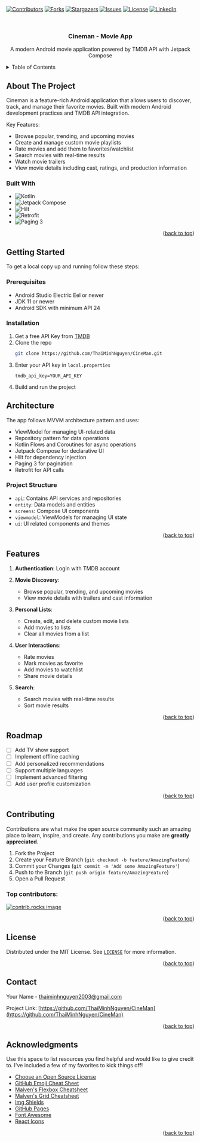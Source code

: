 <!-- Improved compatibility of back to top link: See: https://github.com/othneildrew/Best-README-Template/pull/73 -->
<a id="readme-top"></a>
<!--
*** Thanks for checking out the Best-README-Template. If you have a suggestion
*** that would make this better, please fork the repo and create a pull request
*** or simply open an issue with the tag "enhancement".
*** Don't forget to give the project a star!
*** Thanks again! Now go create something AMAZING! :D
-->



<!-- PROJECT SHIELDS -->
<!--
*** I'm using markdown "reference style" links for readability.
*** Reference links are enclosed in brackets [ ] instead of parentheses ( ).
*** See the bottom of this document for the declaration of the reference variables
*** for contributors-url, forks-url, etc. This is an optional, concise syntax you may use.
*** https://www.markdownguide.org/basic-syntax/#reference-style-links
-->
[![Contributors][contributors-shield]][contributors-url]
[![Forks][forks-shield]][forks-url]
[![Stargazers][stars-shield]][stars-url]
[![Issues][issues-shield]][issues-url]
[![License][license-shield]][license-url]
[![LinkedIn][linkedin-shield]][linkedin-url]



<!-- PROJECT LOGO -->
<br />
<div align="center">
  <h3 align="center">Cineman - Movie App</h3>

  <p align="center">
    A modern Android movie application powered by TMDB API with Jetpack Compose
  </p>
</div>



<!-- TABLE OF CONTENTS -->
<details>
  <summary>Table of Contents</summary>
  <ol>
    <li>
      <a href="#about-the-project">About The Project</a>
      <ul>
        <li><a href="#built-with">Built With</a></li>
      </ul>
    </li>
    <li>
      <a href="#getting-started">Getting Started</a>
      <ul>
        <li><a href="#prerequisites">Prerequisites</a></li>
        <li><a href="#installation">Installation</a></li>
      </ul>
    </li>
    <li><a href="#features">Features</a></li>
    <li><a href="#architecture">Architecture</a></li>
    <li><a href="#roadmap">Roadmap</a></li>
    <li><a href="#contributing">Contributing</a></li>
    <li><a href="#license">License</a></li>
    <li><a href="#contact">Contact</a></li>
  </ol>
</details>



<!-- ABOUT THE PROJECT -->
## About The Project

Cineman is a feature-rich Android application that allows users to discover, track, and manage their favorite movies. Built with modern Android development practices and TMDB API integration.

Key Features:
* Browse popular, trending, and upcoming movies
* Create and manage custom movie playlists
* Rate movies and add them to favorites/watchlist
* Search movies with real-time results
* Watch movie trailers
* View movie details including cast, ratings, and production information

### Built With

* ![Kotlin](https://img.shields.io/badge/kotlin-%237F52FF.svg?style=for-the-badge&logo=kotlin&logoColor=white)
* ![Jetpack Compose](https://img.shields.io/badge/Jetpack%20Compose-4285F4.svg?style=for-the-badge&logo=jetpackcompose&logoColor=white)
* ![Hilt](https://img.shields.io/badge/Hilt-2196F3.svg?style=for-the-badge&logo=android&logoColor=white)
* ![Retrofit](https://img.shields.io/badge/Retrofit-48B983.svg?style=for-the-badge&logo=square&logoColor=white)
* ![Paging 3](https://img.shields.io/badge/Paging%203-3DDC84.svg?style=for-the-badge&logo=android&logoColor=white)

<p align="right">(<a href="#readme-top">back to top</a>)</p>



<!-- GETTING STARTED -->
## Getting Started

To get a local copy up and running follow these steps:

### Prerequisites

* Android Studio Electric Eel or newer
* JDK 11 or newer
* Android SDK with minimum API 24

### Installation

1. Get a free API Key from [TMDB](https://www.themoviedb.org/documentation/api)
2. Clone the repo
   ```sh
   git clone https://github.com/ThaiMinhNguyen/CineMan.git
   ```
3. Enter your API key in `local.properties`
   ```properties
   tmdb_api_key=YOUR_API_KEY
   ```
4. Build and run the project

## Architecture

The app follows MVVM architecture pattern and uses:
- ViewModel for managing UI-related data
- Repository pattern for data operations
- Kotlin Flows and Coroutines for async operations
- Jetpack Compose for declarative UI
- Hilt for dependency injection
- Paging 3 for pagination
- Retrofit for API calls

### Project Structure
- `api`: Contains API services and repositories
- `entity`: Data models and entities
- `screens`: Compose UI components
- `viewmodel`: ViewModels for managing UI state
- `ui`: UI related components and themes

<p align="right">(<a href="#readme-top">back to top</a>)</p>



<!-- FEATURES -->
## Features

1. **Authentication**: Login with TMDB account
2. **Movie Discovery**:
   - Browse popular, trending, and upcoming movies
   - View movie details with trailers and cast information
   
3. **Personal Lists**:
   - Create, edit, and delete custom movie lists
   - Add movies to lists
   - Clear all movies from a list
   
4. **User Interactions**:
   - Rate movies
   - Mark movies as favorite
   - Add movies to watchlist
   - Share movie details

5. **Search**:
   - Search movies with real-time results
   - Sort movie results

<p align="right">(<a href="#readme-top">back to top</a>)</p>



<!-- ROADMAP -->
## Roadmap

- [ ] Add TV show support
- [ ] Implement offline caching
- [ ] Add personalized recommendations
- [ ] Support multiple languages
- [ ] Implement advanced filtering
- [ ] Add user profile customization

<p align="right">(<a href="#readme-top">back to top</a>)</p>



<!-- CONTRIBUTING -->
## Contributing

Contributions are what make the open source community such an amazing place to learn, inspire, and create. Any contributions you make are **greatly appreciated**.

1. Fork the Project
2. Create your Feature Branch (`git checkout -b feature/AmazingFeature`)
3. Commit your Changes (`git commit -m 'Add some AmazingFeature'`)
4. Push to the Branch (`git push origin feature/AmazingFeature`)
5. Open a Pull Request

### Top contributors:

<a href="https://github.com/ThaiMinhNguyen/CineMan/graphs/contributors">
  <img src="https://contrib.rocks/image?repo=ThaiMinhNguyen/CineMan" alt="contrib.rocks image" />
</a>

<p align="right">(<a href="#readme-top">back to top</a>)</p>



<!-- LICENSE -->
## License

Distributed under the MIT License. See [`LICENSE`](https://github.com/ThaiMinhNguyen/CineMan/blob/main/LICENSE) for more information.

<p align="right">(<a href="#readme-top">back to top</a>)</p>



<!-- CONTACT -->
## Contact

Your Name - thaiminhnguyen2003@gmail.com

Project Link: [https://github.com/ThaiMinhNguyen/CineMan](https://github.com/ThaiMinhNguyen/CineMan)

<p align="right">(<a href="#readme-top">back to top</a>)</p>



<!-- ACKNOWLEDGMENTS -->
## Acknowledgments

Use this space to list resources you find helpful and would like to give credit to. I've included a few of my favorites to kick things off!

* [Choose an Open Source License](https://choosealicense.com)
* [GitHub Emoji Cheat Sheet](https://www.webpagefx.com/tools/emoji-cheat-sheet)
* [Malven's Flexbox Cheatsheet](https://flexbox.malven.co/)
* [Malven's Grid Cheatsheet](https://grid.malven.co/)
* [Img Shields](https://shields.io)
* [GitHub Pages](https://pages.github.com)
* [Font Awesome](https://fontawesome.com)
* [React Icons](https://react-icons.github.io/react-icons/search)

<p align="right">(<a href="#readme-top">back to top</a>)</p>



<!-- MARKDOWN LINKS & IMAGES -->
<!-- https://www.markdownguide.org/basic-syntax/#reference-style-links -->
[contributors-shield]: https://img.shields.io/github/contributors/ThaiMinhNguyen/CineMan.svg?style=for-the-badge
[contributors-url]: https://github.com/ThaiMinhNguyen/CineMan/graphs/contributors
[forks-shield]: https://img.shields.io/github/forks/ThaiMinhNguyen/CineMan.svg?style=for-the-badge
[forks-url]: https://github.com/ThaiMinhNguyen/CineMan/forks
[stars-shield]: https://img.shields.io/github/stars/ThaiMinhNguyen/CineMan.svg?style=for-the-badge
[stars-url]: https://github.com/ThaiMinhNguyen/CineMan/stargazers
[issues-shield]: https://img.shields.io/github/issues/ThaiMinhNguyen/CineMan.svg?style=for-the-badge
[issues-url]: https://github.com/ThaiMinhNguyen/CineMan/issues
[license-shield]: https://img.shields.io/github/license/ThaiMinhNguyen/CineMan.svg?style=for-the-badge
[license-url]: https://github.com/ThaiMinhNguyen/CineMan/blob/main/LICENSE
[linkedin-shield]: https://img.shields.io/badge/-LinkedIn-black.svg?style=for-the-badge&logo=linkedin&colorB=555
[linkedin-url]: https://www.linkedin.com/in/thaiminhnguyen2003/
[Kotlin-badge]: https://img.shields.io/badge/kotlin-%237F52FF.svg?style=for-the-badge&logo=kotlin&logoColor=white
[Kotlin-url]: https://kotlinlang.org/
[Compose-badge]: https://img.shields.io/badge/Jetpack%20Compose-4285F4.svg?style=for-the-badge&logo=jetpackcompose&logoColor=white
[Compose-url]: https://developer.android.com/jetpack/compose
[Hilt-badge]: https://img.shields.io/badge/Hilt-2196F3.svg?style=for-the-badge&logo=android&logoColor=white
[Hilt-url]: https://dagger.dev/hilt/
[Retrofit-badge]: https://img.shields.io/badge/Retrofit-48B983.svg?style=for-the-badge&logo=square&logoColor=white
[Retrofit-url]: https://square.github.io/retrofit/ 